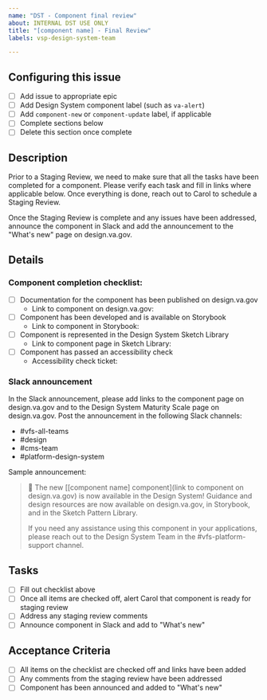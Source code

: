 ```yaml
---
name: "DST - Component final review"
about: INTERNAL DST USE ONLY
title: "[component name] - Final Review"
labels: vsp-design-system-team

---
```


## Configuring this issue
- [ ] Add issue to appropriate epic
- [ ] Add Design System component label (such as `va-alert`)
- [ ] Add `component-new` or `component-update` label, if applicable
- [ ] Complete sections below
- [ ] Delete this section once complete

## Description
Prior to a Staging Review, we need to make sure that all the tasks have been completed for a component. Please verify each task and fill in links where applicable below. Once everything is done, reach out to Carol to schedule a Staging Review.

Once the Staging Review is complete and any issues have been addressed, announce the component in Slack and add the announcement to the "What's new" page on design.va.gov.

## Details
### Component completion checklist:
- [ ] Documentation for the component has been published on design.va.gov
    - Link to component on design.va.gov: 
- [ ] Component has been developed and is available on Storybook
    - Link to component in Storybook:
- [ ] Component is represented in the Design System Sketch Library
    - Link to component page in Sketch Library:
- [ ] Component has passed an accessibility check
    - Accessibility check ticket:

### Slack announcement
In the Slack announcement, please add links to the component page on design.va.gov and to the Design System Maturity Scale page on design.va.gov. Post the announcement in the following Slack channels:
- #vfs-all-teams
- #design
- #cms-team
- #platform-design-system

Sample announcement:
> :loudspeaker: The new [[component name] component](link to component on design.va.gov) is now available in the Design System! Guidance and design resources are now available on design.va.gov, in Storybook, and in the Sketch Pattern Library.
>
> If you need any assistance using this component in your applications, please reach out to the Design System Team in the #vfs-platform-support channel.

## Tasks
- [ ] Fill out checklist above
- [ ] Once all items are checked off, alert Carol that component is ready for staging review
- [ ] Address any staging review comments
- [ ] Announce component in Slack and add to "What's new"

## Acceptance Criteria
- [ ] All items on the checklist are checked off and links have been added
- [ ] Any comments from the staging review have been addressed
- [ ] Component has been announced and added to "What's new"